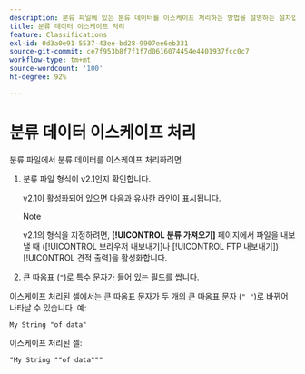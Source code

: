 ```yaml
---
description: 분류 파일에 있는 분류 데이터를 이스케이프 처리하는 방법을 설명하는 절차입니다.
title: 분류 데이터 이스케이프 처리
feature: Classifications
exl-id: 0d3a0e91-5537-43ee-bd28-9907ee6eb331
source-git-commit: ce7f953b8f7f1f7d0616074454e4401937fcc0c7
workflow-type: tm+mt
source-wordcount: '100'
ht-degree: 92%

---
```


# 분류 데이터 이스케이프 처리

분류 파일에서 분류 데이터를 이스케이프 처리하려면

<!--Meike, please check this page against orginal. It might be missing information. -->

1. 분류 파일 형식이 v2.1인지 확인합니다.

   v2.1이 활성화되어 있으면 다음과 유사한 라인이 표시됩니다.

   >[!NOTE]
   >
   >v2.1의 형식을 지정하려면, **[!UICONTROL 분류 가져오기]** 페이지에서 파일을 내보낼 때 ([!UICONTROL 브라우저 내보내기]나 [!UICONTROL FTP 내보내기]) [!UICONTROL 견적 출력]을 활성화합니다.

1. 큰 따옴표 (`"`)로 특수 문자가 들어 있는 필드를 쌉니다.

이스케이프 처리된 셀에서는 큰 따옴표 문자가 두 개의 큰 따옴표 문자 (`" "`)로 바뀌어 나타날 수 있습니다. 예:

```
My String "of data"
```

이스케이프 처리된 셀:

```
"My String ""of data"""
```
